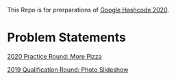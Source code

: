 This Repo is for prerparations of [Google Hashcode 2020](https://codingcompetitions.withgoogle.com/hashcode).

# Problem Statements
[2020 Practice Round: More Pizza](https://hashcodejudge.withgoogle.com/#/rounds/4684107510448128/)

[2019 Qualification Round: Photo Slideshow](https://codingcompetitions.withgoogle.com/hashcode/archive)